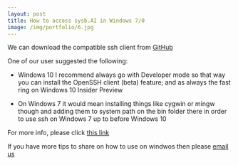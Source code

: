 ```yaml
---
layout: post
title: How to access sysb.AI in Windows 7/0
image: /img/portfolio/6.jpg
---
```


We can download the compatible ssh client from [GitHub](https://github.com/PowerShell/Win32-OpenSSH/releases)

One of our user suggested the following:
- Windows 10 I recommend always go with Developer mode so that way you can install the OpenSSH client (beta) feature; and as always the fast ring on Windows 10 Insider Preview 

- On Windows 7 it would mean installing things like cygwin or mingw though and adding them to system path on the bin folder there in order to use ssh on Windows 7 up to before Windows 10

For more info, please click [this link](https://github.com/systembee/sysb.AI/issues/1#issuecomment-586592610)

If you have more tips to share on how to use on windwos then please [email us](mailto:hello@sysb.ai)